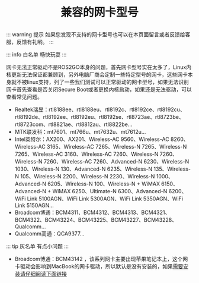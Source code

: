 <p style="font-size:30px ; font-weight:bolder; text-align:center">兼容的网卡型号</p>

::: warning 提示
如果您发现不支持的网卡型号也可以在本页面留言或者反馈给客服，反馈有礼哟。
:::

::: info 白名单
畅快玩耍
:::

网卡无法正常驱动不是ROS2GO本身的问题，首先网卡型号实在太多了，Linux内核更新无法保证都兼顾到，另外电脑厂商会定制一些特定型号的网卡，这些网卡本身就不被linux支持，列了一些我们测试可以正常驱动的网卡型号，如果无法识别网卡首先查看是否关闭Secure Boot或者更换内核启动，如果还是无法驱动，可以查看常见问题。

- Realtek瑞昱：rtl8188ee、rtl8188eu、rtl8192c、rtl8192ce、rtl8192cu、rtl8192de、rtl8192ee、rtl8192eu、rtl8192se、rtl8723ae、rtl8723be、rtl8723com、rtl8821ae、rtl8812au、rtl8822be...
- MTK联发科：mt7601、mt766u、mt7632u、mt7612u...
- Intel英特尔：AX200、AX201、Wireless-AC 9560、Wireless-AC 8260、Wireless-AC 3165、Wireless-AC 7265、Wireless-N 7265、Wireless-N 7265、Wireless-AC 3160、Wireless-AC 7260、Wireless-N 7260、Wireless-N 7260、Wireless-AC 7260、Advanced-N 6230、Wireless-N 1030、Wireless-N 130、Advanced-N 6235、Wireless-N 135、Wireless-N 105、Wireless-N 2200、Wireless-N 2230、Wireless-N 1000、Advanced-N 6205、Wireless-N 100、Wireless-N + WiMAX 6150、Advanced-N + WiMAX 6250、Ultimate-N 6300、Advanced-N 6200、WiFi Link 5100AGN、WiFi Link 5300AGN、WiFi Link 5350AGN、WiFi Link 5150AGN...
- Broadcom博通：BCM4311、BCM4312、BCM4313、BCM4321、BCM4322、BCM43224、BCM43225、BCM43227、BCM43228、Qualcomm...
- Qualcomm高通：QCA9377...

::: tip 灰名单
有点小问题
:::

- Broadcom博通：BCM43142 ，该系列网卡主要出现苹果笔记本上，这个网卡驱动会影响到MacBook的网卡驱动，所以默认是没有安装的，如果[需要安装请仔细阅读下面链接](https://help.ubuntu.com/community/WifiDocs/Driver/bcm43xx#Switching_between_drivers)
